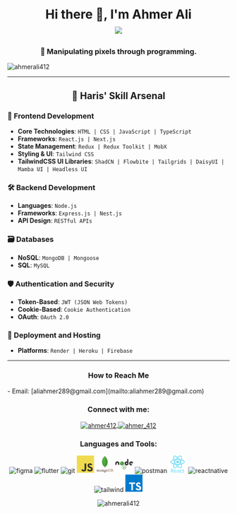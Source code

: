 <h1 align="center">
  Hi there 👋, I'm Ahmer Ali
  <br>
  <img src="https://raw.githubusercontent.com/ahmerali412/ahmerali412/main/assets/wave.gif" width="30px">
</h1>

<h3 align="center">🎨 Manipulating pixels through programming.</h3>

<p align="left"> <img src="https://komarev.com/ghpvc/?username=ahmerali412&label=Profile%20views&color=0e75b6&style=flat" alt="ahmerali412" /> </p>

---

<h2 align="center">🚀 Haris' Skill Arsenal</h2>

### 🎨 Frontend Development
- **Core Technologies**: `HTML | CSS | JavaScript | TypeScript`
- **Frameworks**: `React.js | Next.js`
- **State Management**: `Redux | Redux Toolkit | MobX`
- **Styling & UI**: `Tailwind CSS`
- **TailwindCSS UI Libraries**: `ShadCN | Flowbite | Tailgrids | DaisyUI | Mamba UI | Headless UI`

### 🛠 Backend Development
- **Languages**: `Node.js`
- **Frameworks**: `Express.js | Nest.js`
- **API Design**: `RESTful APIs`

### 🗃 Databases
- **NoSQL**: `MongoDB | Mongoose`
- **SQL**: `MySQL`

### 🛡 Authentication and Security
- **Token-Based**: `JWT (JSON Web Tokens)`
- **Cookie-Based**: `Cookie Authentication`
- **OAuth**: `OAuth 2.0`

### 🚀 Deployment and Hosting
- **Platforms**: `Render | Heroku | Firebase`

---

<h3 align="center">How to Reach Me</h3>
- Email: [aliahmer289@gmail.com](mailto:aliahmer289@gmail.com)

<h3 align="center">Connect with me:</h3>
<p align="center">
  <a href="https://twitter.com/ahmer412" target="_blank">
    <img align="center" src="https://raw.githubusercontent.com/rahuldkjain/github-profile-readme-generator/master/src/images/icons/Social/twitter.svg" alt="ahmer412" height="30" width="40" />
  </a>
  <a href="https://instagram.com/ahmer_412" target="_blank">
    <img align="center" src="https://raw.githubusercontent.com/rahuldkjain/github-profile-readme-generator/master/src/images/icons/Social/instagram.svg" alt="ahmer_412" height="30" width="40" />
  </a>
</p>

<h3 align="center">Languages and Tools:</h3>
<p align="center">
  <img src="https://www.vectorlogo.zone/logos/figma/figma-icon.svg" alt="figma" width="40" height="40"/>
  <img src="https://www.vectorlogo.zone/logos/flutterio/flutterio-icon.svg" alt="flutter" width="40" height="40"/>
  <img src="https://www.vectorlogo.zone/logos/git-scm/git-scm-icon.svg" alt="git" width="40" height="40"/>
  <img src="https://raw.githubusercontent.com/devicons/devicon/master/icons/javascript/javascript-original.svg" alt="javascript" width="40" height="40"/>
  <img src="https://raw.githubusercontent.com/devicons/devicon/master/icons/mongodb/mongodb-original-wordmark.svg" alt="mongodb" width="40" height="40"/>
  <img src="https://raw.githubusercontent.com/devicons/devicon/master/icons/nodejs/nodejs-original-wordmark.svg" alt="nodejs" width="40" height="40"/>
  <img src="https://www.vectorlogo.zone/logos/getpostman/getpostman-icon.svg" alt="postman" width="40" height="40"/>
  <img src="https://raw.githubusercontent.com/devicons/devicon/master/icons/react/react-original-wordmark.svg" alt="react" width="40" height="40"/>
  <img src="https://reactnative.dev/img/header_logo.svg" alt="reactnative" width="40" height="40"/>
  <img src="https://www.vectorlogo.zone/logos/tailwindcss/tailwindcss-icon.svg" alt="tailwind" width="40" height="40"/>
  <img src="https://raw.githubusercontent.com/devicons/devicon/master/icons/typescript/typescript-original.svg" alt="typescript" width="40" height="40"/>
</p>

<p align="center">
  <img src="https://github-readme-streak-stats.herokuapp.com/?user=ahmerali412&" alt="ahmerali412" />
</p>
